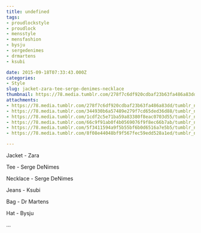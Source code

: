 ```yaml
---
title: undefined
tags:
- proudlockstyle
- proudlock
- mensstyle
- mensfashion
- bysju
- sergedenimes
- drmartens
- ksubi

date: 2015-09-18T07:33:43.000Z
categories:
- Style
slug: jacket-zara-tee-serge-denimes-necklace
thumbnail: https://78.media.tumblr.com/278f7c6df920cdbaf23b63fa486a83dd/tumblr_nu1r7pm3vQ1rhrm24o2_1280.jpg
attachments:
- https://78.media.tumblr.com/278f7c6df920cdbaf23b63fa486a83dd/tumblr_nu1r7pm3vQ1rhrm24o2_1280.jpg
- https://78.media.tumblr.com/344930b6a57489e279f7cd65ded36d88/tumblr_nu1r7pm3vQ1rhrm24o1_1280.jpg
- https://78.media.tumblr.com/1cdf2c5e71ba59a83380f8eac0703d55/tumblr_nu1r7pm3vQ1rhrm24o3_1280.jpg
- https://78.media.tumblr.com/66c9f91ab0f4b0569076f9f8ec66b7ab/tumblr_nu1r7pm3vQ1rhrm24o6_1280.jpg
- https://78.media.tumblr.com/5f3411594a9f5b55bf6b0d6516a7e5b5/tumblr_nu1r7pm3vQ1rhrm24o7_1280.jpg
- https://78.media.tumblr.com/8f08e44048bf9f567fec59edd528a1ed/tumblr_nu1r7pm3vQ1rhrm24o4_1280.jpg

---
```


Jacket - Zara 

  Tee - Serge DeNimes 

  Necklace - Serge DeNimes 

  Jeans - Ksubi 

  Bag - Dr Martens 

  Hat - Bysju 

 ...
